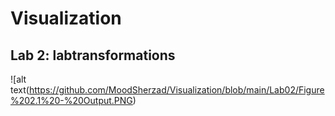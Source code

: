 # Visualization

## Lab 2: labtransformations
![alt text(https://github.com/MoodSherzad/Visualization/blob/main/Lab02/Figure%202.1%20-%20Output.PNG)